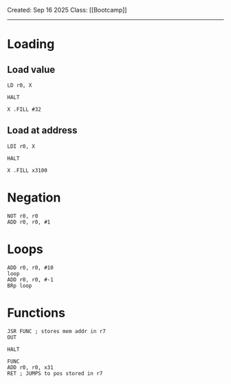 Created: Sep 16 2025
Class: [[Bootcamp]] 
- - -
# Loading
## Load value
```
LD r0, X

HALT

X .FILL #32
```
## Load at address
```
LDI r0, X

HALT

X .FILL x3100
```

# Negation
```
NOT r0, r0
ADD r0, r0, #1
```
# Loops
```
ADD r0, r0, #10
loop
ADD r0, r0, #-1
BRp loop
```
# Functions
```
JSR FUNC ; stores mem addr in r7
OUT

HALT 

FUNC
ADD r0, r0, x31
RET ; JUMPS to pos stored in r7
```